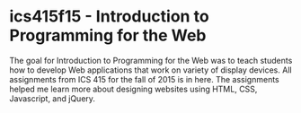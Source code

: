# ics415f15 - Introduction to Programming for the Web

The goal for Introduction to Programming for the Web was to teach students how to develop Web applications that work on variety of display devices. All assignments from ICS 415 for the fall of 2015 is in here. The assignments helped me learn more about designing websites using HTML, CSS, Javascript, and jQuery. 
